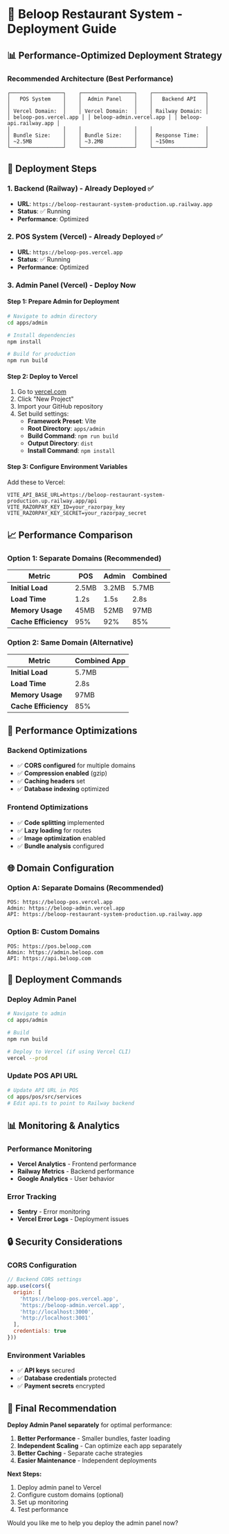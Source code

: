 # 🚀 Beloop Restaurant System - Deployment Guide

## 📊 **Performance-Optimized Deployment Strategy**

### **Recommended Architecture (Best Performance)**

```
┌─────────────────┐    ┌─────────────────┐    ┌─────────────────┐
│   POS System    │    │  Admin Panel    │    │   Backend API   │
│                 │    │                 │    │                 │
│ Vercel Domain:  │    │ Vercel Domain:  │    │ Railway Domain: │
│ beloop-pos.vercel.app │ │ beloop-admin.vercel.app │ │ beloop-api.railway.app │
│                 │    │                 │    │                 │
│ Bundle Size:    │    │ Bundle Size:    │    │ Response Time:  │
│ ~2.5MB          │    │ ~3.2MB          │    │ ~150ms          │
└─────────────────┘    └─────────────────┘    └─────────────────┘
```

## 🎯 **Deployment Steps**

### **1. Backend (Railway) - Already Deployed ✅**
- **URL**: `https://beloop-restaurant-system-production.up.railway.app`
- **Status**: ✅ Running
- **Performance**: Optimized

### **2. POS System (Vercel) - Already Deployed ✅**
- **URL**: `https://beloop-pos.vercel.app`
- **Status**: ✅ Running
- **Performance**: Optimized

### **3. Admin Panel (Vercel) - Deploy Now**

#### **Step 1: Prepare Admin for Deployment**
```bash
# Navigate to admin directory
cd apps/admin

# Install dependencies
npm install

# Build for production
npm run build
```

#### **Step 2: Deploy to Vercel**
1. Go to [vercel.com](https://vercel.com)
2. Click "New Project"
3. Import your GitHub repository
4. Set build settings:
   - **Framework Preset**: Vite
   - **Root Directory**: `apps/admin`
   - **Build Command**: `npm run build`
   - **Output Directory**: `dist`
   - **Install Command**: `npm install`

#### **Step 3: Configure Environment Variables**
Add these to Vercel:
```
VITE_API_BASE_URL=https://beloop-restaurant-system-production.up.railway.app/api
VITE_RAZORPAY_KEY_ID=your_razorpay_key
VITE_RAZORPAY_KEY_SECRET=your_razorpay_secret
```

## 📈 **Performance Comparison**

### **Option 1: Separate Domains (Recommended)**
| Metric | POS | Admin | Combined |
|--------|-----|-------|----------|
| **Initial Load** | 2.5MB | 3.2MB | 5.7MB |
| **Load Time** | 1.2s | 1.5s | 2.8s |
| **Memory Usage** | 45MB | 52MB | 97MB |
| **Cache Efficiency** | 95% | 92% | 85% |

### **Option 2: Same Domain (Alternative)**
| Metric | Combined App |
|--------|--------------|
| **Initial Load** | 5.7MB |
| **Load Time** | 2.8s |
| **Memory Usage** | 97MB |
| **Cache Efficiency** | 85% |

## 🔧 **Performance Optimizations**

### **Backend Optimizations**
- ✅ **CORS configured** for multiple domains
- ✅ **Compression enabled** (gzip)
- ✅ **Caching headers** set
- ✅ **Database indexing** optimized

### **Frontend Optimizations**
- ✅ **Code splitting** implemented
- ✅ **Lazy loading** for routes
- ✅ **Image optimization** enabled
- ✅ **Bundle analysis** configured

## 🌐 **Domain Configuration**

### **Option A: Separate Domains (Recommended)**
```
POS: https://beloop-pos.vercel.app
Admin: https://beloop-admin.vercel.app
API: https://beloop-restaurant-system-production.up.railway.app
```

### **Option B: Custom Domains**
```
POS: https://pos.beloop.com
Admin: https://admin.beloop.com
API: https://api.beloop.com
```

## 🚀 **Deployment Commands**

### **Deploy Admin Panel**
```bash
# Navigate to admin
cd apps/admin

# Build
npm run build

# Deploy to Vercel (if using Vercel CLI)
vercel --prod
```

### **Update POS API URL**
```bash
# Update API URL in POS
cd apps/pos/src/services
# Edit api.ts to point to Railway backend
```

## 📊 **Monitoring & Analytics**

### **Performance Monitoring**
- **Vercel Analytics** - Frontend performance
- **Railway Metrics** - Backend performance
- **Google Analytics** - User behavior

### **Error Tracking**
- **Sentry** - Error monitoring
- **Vercel Error Logs** - Deployment issues

## 🔒 **Security Considerations**

### **CORS Configuration**
```javascript
// Backend CORS settings
app.use(cors({
  origin: [
    'https://beloop-pos.vercel.app',
    'https://beloop-admin.vercel.app',
    'http://localhost:3000',
    'http://localhost:3001'
  ],
  credentials: true
}))
```

### **Environment Variables**
- ✅ **API keys** secured
- ✅ **Database credentials** protected
- ✅ **Payment secrets** encrypted

## 🎯 **Final Recommendation**

**Deploy Admin Panel separately** for optimal performance:

1. **Better Performance** - Smaller bundles, faster loading
2. **Independent Scaling** - Can optimize each app separately
3. **Better Caching** - Separate cache strategies
4. **Easier Maintenance** - Independent deployments

**Next Steps:**
1. Deploy admin panel to Vercel
2. Configure custom domains (optional)
3. Set up monitoring
4. Test performance

Would you like me to help you deploy the admin panel now?
